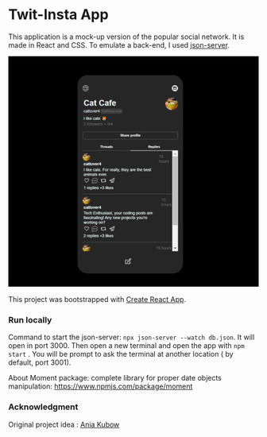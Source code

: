 # Twit-Insta App

This application is a mock-up version of the popular social network. It is made in React and CSS. To emulate a back-end, I used [json-server](https://www.npmjs.com/package/json-server).

![Screenshot](public/screenshot.png)

This project was bootstrapped with [Create React App](https://github.com/facebook/create-react-app).


### Run locally

Command to start the json-server: `npx json-server --watch db.json`. It will open in port 3000. 
Then open a new terminal and open the app with `npm start` . You will be prompt to ask the terminal at another location ( by default, port 3001).

About Moment package: complete library for proper date objects manipulation: https://www.npmjs.com/package/moment

### Acknowledgment

Original project idea : [Ania Kubow](linkedin.com/in/ania-kubow)


